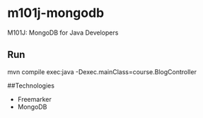 # m101j-mongodb
M101J: MongoDB for Java Developers

## Run 

mvn compile exec:java -Dexec.mainClass=course.BlogController


##Technologies

* Freemarker
* MongoDB
